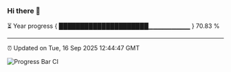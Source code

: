 ### Hi there 👋

⏳ Year progress { █████████████████████▁▁▁▁▁▁▁▁▁ } 70.83 %

---

⏰ Updated on Tue, 16 Sep 2025 12:44:47 GMT

![Progress Bar CI](https://github.com/liununu/liununu/workflows/Progress%20Bar%20CI/badge.svg)
